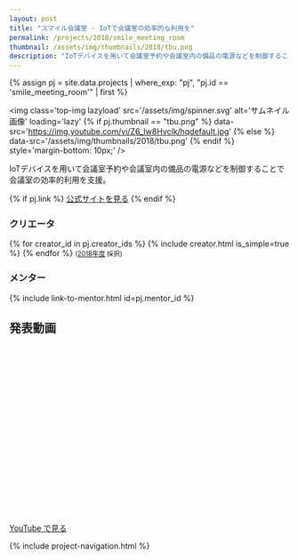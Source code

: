 ```yaml
---
layout: post
title: "スマイル会議室 - IoTで会議室の効率的な利用を"
permalink: /projects/2018/smile_meeting_room
thumbnail: /assets/img/thumbnails/2018/tbu.png
description: "IoTデバイスを用いて会議室予約や会議室内の備品の電源などを制御することで会議室の効率的利用を支援。"
---
```


{% assign pj = site.data.projects | where_exp: "pj", "pj.id == 'smile_meeting_room'" | first %}

<img class='top-img lazyload' src='/assets/img/spinner.svg' alt='サムネイル画像' loading='lazy'
{% if pj.thumbnail == "tbu.png" %} data-src='https://img.youtube.com/vi/Z6_Iw8Hvclk/hqdefault.jpg'
{% else %}                         data-src='/assets/img/thumbnails/2018/tbu.png'
{% endif %}                        style='margin-bottom: 10px;' />

IoTデバイスを用いて会議室予約や会議室内の備品の電源などを制御することで会議室の効率的利用を支援。

{% if pj.link %}
<a href="{{ pj.link }}" target="_blank" class="button">公式サイトを見る</a>
{% endif %}

### クリエータ
<p>
{% for creator_id in pj.creator_ids %}
  {% include creator.html is_simple=true %}
{% endfor %}
<small>(<a href='/projects/2018'>2018年度</a> 採択)</small>
</p>

### メンター
<p>{% include link-to-mentor.html id=pj.mentor_id %}</p>

## 発表動画
<div class="youtube">
  <iframe width="560" height="315" class="lazyload" data-src="https://www.youtube.com/embed/Z6_Iw8Hvclk?rel=0" frameborder="0" allowfullscreen=""></iframe>
</div>
<a href="https://www.youtube.com/watch?v={{ pj.youtube }}" target="_blank" rel="noopener" class="button">YouTube で見る</a>

{% include project-navigation.html %}

